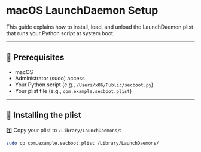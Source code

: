 # macOS LaunchDaemon Setup

This guide explains how to install, load, and unload the LaunchDaemon plist that runs your Python script at system boot.

---

## 📌 Prerequisites
- macOS
- Administrator (sudo) access
- Your Python script (e.g., `/Users/x86/Public/secboot.py`)
- Your plist file (e.g., `com.example.secboot.plist`)

---

## 🚀 Installing the plist

1️⃣ Copy your plist to `/Library/LaunchDaemons/`:
```bash
sudo cp com.example.secboot.plist /Library/LaunchDaemons/
